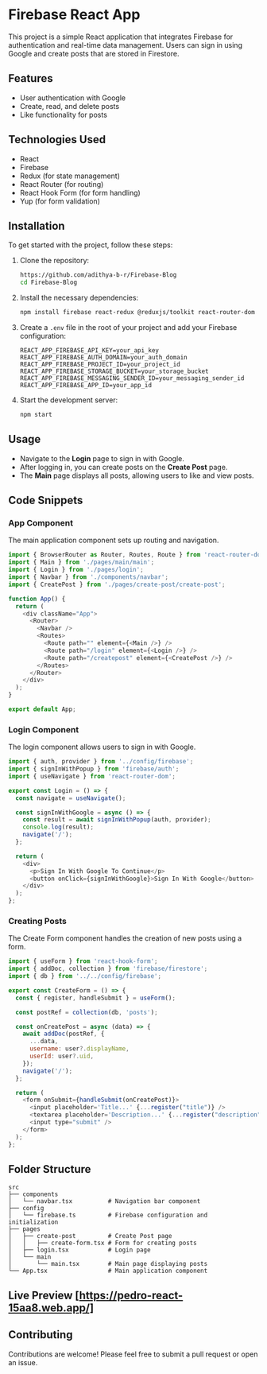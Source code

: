 # Firebase React App

This project is a simple React application that integrates Firebase for authentication and real-time data management. Users can sign in using Google and create posts that are stored in Firestore.

## Features

- User authentication with Google
- Create, read, and delete posts
- Like functionality for posts

## Technologies Used

- React
- Firebase
- Redux (for state management)
- React Router (for routing)
- React Hook Form (for form handling)
- Yup (for form validation)

## Installation

To get started with the project, follow these steps:

1. Clone the repository:

   ```bash
   https://github.com/adithya-b-r/Firebase-Blog
   cd Firebase-Blog
   ```

2. Install the necessary dependencies:

   ```bash
   npm install firebase react-redux @reduxjs/toolkit react-router-dom react-firebase-hooks yup @hookform/resolvers
   ```

3. Create a `.env` file in the root of your project and add your Firebase configuration:

   ```plaintext
   REACT_APP_FIREBASE_API_KEY=your_api_key
   REACT_APP_FIREBASE_AUTH_DOMAIN=your_auth_domain
   REACT_APP_FIREBASE_PROJECT_ID=your_project_id
   REACT_APP_FIREBASE_STORAGE_BUCKET=your_storage_bucket
   REACT_APP_FIREBASE_MESSAGING_SENDER_ID=your_messaging_sender_id
   REACT_APP_FIREBASE_APP_ID=your_app_id
   ```

4. Start the development server:

   ```bash
   npm start
   ```

## Usage

- Navigate to the **Login** page to sign in with Google.
- After logging in, you can create posts on the **Create Post** page.
- The **Main** page displays all posts, allowing users to like and view posts.

## Code Snippets

### App Component

The main application component sets up routing and navigation.

```javascript
import { BrowserRouter as Router, Routes, Route } from 'react-router-dom';
import { Main } from './pages/main/main';
import { Login } from './pages/login';
import { Navbar } from './components/navbar';
import { CreatePost } from './pages/create-post/create-post';

function App() {
  return (
    <div className="App">
      <Router>
        <Navbar />
        <Routes>
          <Route path="" element={<Main />} />
          <Route path="/login" element={<Login />} />
          <Route path="/createpost" element={<CreatePost />} />
        </Routes>
      </Router>
    </div>
  );
}

export default App;
```

### Login Component

The login component allows users to sign in with Google.

```javascript
import { auth, provider } from '../config/firebase';
import { signInWithPopup } from 'firebase/auth';
import { useNavigate } from 'react-router-dom';

export const Login = () => {
  const navigate = useNavigate();

  const signInWithGoogle = async () => {
    const result = await signInWithPopup(auth, provider);
    console.log(result);
    navigate('/');
  };

  return (
    <div>
      <p>Sign In With Google To Continue</p>
      <button onClick={signInWithGoogle}>Sign In With Google</button>
    </div>
  );
};
```

### Creating Posts

The Create Form component handles the creation of new posts using a form.

```javascript
import { useForm } from 'react-hook-form';
import { addDoc, collection } from 'firebase/firestore';
import { db } from '../../config/firebase';

export const CreateForm = () => {
  const { register, handleSubmit } = useForm();

  const postRef = collection(db, 'posts');

  const onCreatePost = async (data) => {
    await addDoc(postRef, {
      ...data,
      username: user?.displayName,
      userId: user?.uid,
    });
    navigate('/');
  };

  return (
    <form onSubmit={handleSubmit(onCreatePost)}>
      <input placeholder='Title...' {...register("title")} />
      <textarea placeholder='Description...' {...register("description")} />
      <input type="submit" />
    </form>
  );
};
```

## Folder Structure

```plaintext
src
├── components
│   └── navbar.tsx          # Navigation bar component
├── config
│   └── firebase.ts         # Firebase configuration and initialization
├── pages
│   ├── create-post         # Create Post page
│   │   ├── create-form.tsx # Form for creating posts
│   ├── login.tsx           # Login page
│   └── main
│       └── main.tsx        # Main page displaying posts
└── App.tsx                 # Main application component
```

## Live Preview [https://pedro-react-15aa8.web.app/]

## Contributing

Contributions are welcome! Please feel free to submit a pull request or open an issue.
